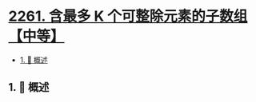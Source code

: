 # [2261. 含最多 K 个可整除元素的子数组【中等】](https://github.com/tnotesjs/TNotes.leetcode/tree/main/notes/2261.%20%E5%90%AB%E6%9C%80%E5%A4%9A%20K%20%E4%B8%AA%E5%8F%AF%E6%95%B4%E9%99%A4%E5%85%83%E7%B4%A0%E7%9A%84%E5%AD%90%E6%95%B0%E7%BB%84%E3%80%90%E4%B8%AD%E7%AD%89%E3%80%91)

<!-- region:toc -->

- [1. 📝 概述](#1--概述)

<!-- endregion:toc -->

## 1. 📝 概述
